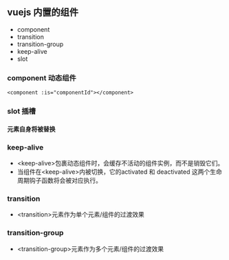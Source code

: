 ## vuejs 内置的组件
- component
- transition
- transition-group
- keep-alive
- slot

### component 动态组件
```
<component :is="componentId"></component>
```

### slot 插槽
#### <slot>元素自身将被替换

### keep-alive
- \<keep-alive>包裹动态组件时，会缓存不活动的组件实例，而不是销毁它们。
- 当组件在\<keep-alive>内被切换，它的activated 和 deactivated 这两个生命周期钩子函数将会被对应执行。

### transition
- \<transition>元素作为单个元素/组件的过渡效果

### transition-group
- \<transition-group>元素作为多个元素/组件的过渡效果